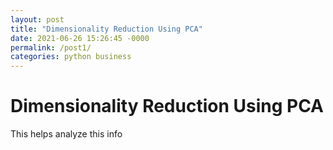 ```yaml
---
layout: post
title: "Dimensionality Reduction Using PCA"
date: 2021-06-26 15:26:45 -0000
permalink: /post1/
categories: python business
---
```


# Dimensionality Reduction Using PCA
This helps analyze this info
